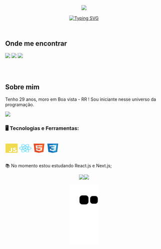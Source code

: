 <div align="center">
<img src="https://i.imgur.com/fINRe8H.png">
 
[![Typing SVG](https://readme-typing-svg.herokuapp.com?duration=3000&color=E85C7E&background=FF000000&center=true&lines=++++++++++++++++++++++Eae+Dev!;Bem+vindo+ao+meu+perfil+GitHub)](https://git.io/typing-svg)

  </div>
</br>


<div dsplay="inline-block">
 
 ## Onde me encontrar
  <a href="https://instagram.com/kelvyn7franca" target="_blank"><img src="https://img.shields.io/badge/-Instagram-%23E4405F?style=for-the-badge&logo=instagram&logoColor=white" target="_blank"></a>
  <a href = "mailto:kelvynfranca@live.com"><img src="https://img.shields.io/badge/-Gmail-%23333?style=for-the-badge&logo=gmail&logoColor=white" target="_blank"></a>
  <a href="www.linkedin.com/in/kelvyn-frança-72a815228" target="_blank"><img src="https://img.shields.io/badge/-LinkedIn-%230077B5?style=for-the-badge&logo=linkedin&logoColor=white" target="_blank"></a> 
</div>





</br>
</br>

## Sobre mim 

Tenho 29 anos, moro em Boa vista - RR ! Sou iniciante nesse universo da programação.


  <img src="https://super.abril.com.br/wp-content/uploads/2016/09/super_imggato_digitando_0.gif" width="350">


### 🖥️ Tecnologias e Ferramentas: 
<div style="display: inline_block"><br>
  <img align="center" alt="kelvyn-Js" height="30" width="40" src="https://raw.githubusercontent.com/devicons/devicon/master/icons/javascript/javascript-plain.svg">
  <img align="center" alt="kelvyn-React" height="30" width="40" src="https://raw.githubusercontent.com/devicons/devicon/master/icons/react/react-original.svg">
  <img align="center" alt="kelvyn-HTML" height="30" width="40" src="https://raw.githubusercontent.com/devicons/devicon/master/icons/html5/html5-original.svg">
  <img align="center" alt="kelvyn-CSS" height="30" width="40" src="https://raw.githubusercontent.com/devicons/devicon/master/icons/css3/css3-original.svg">
  

</div>


</br>
<div display="inline-block">
 <p align="left">📚 No momento estou estudando React.js e Next.js;</p>
</div>



<div align="center">
<a href="https://www.adamalston.com/"><img height="137px" src="https://github-readme-stats.vercel.app/api?username=kelvynfranca&hide_title=true&hide_border=true&show_icons=true&include_all_commits=true&count_private=true&line_height=21&text_color=000&icon_color=000&bg_color=0,ea6161,ffc64d,fffc4d,52fa5a&theme=graywhite" /><!-- wi*quL3fcV --><img height="137px" src="https://github-readme-stats.vercel.app/api/top-langs/?username=kelvynfranca&hide=html&hide_title=true&hide_border=true&layout=compact&langs_count=6&exclude_repo=comp426,Redventures-Movie-Quotes&text_color=000&icon_color=fff&bg_color=0,52fa5a,4dfcff,c64dff&theme=graywhite" /></a>

 ![Snake animation](https://github.com/rafaballerini/rafaballerini/blob/output/github-contribution-grid-snake.svg)
</div>
